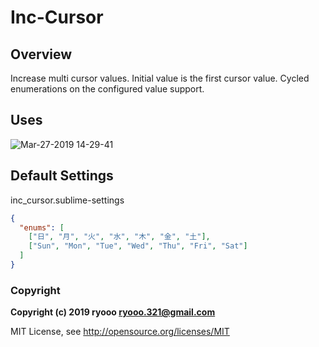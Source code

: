 # Inc-Cursor
## Overview
Increase multi cursor values.
Initial value is the first cursor value.
Cycled enumerations on the configured value support.

## Uses
![Mar-27-2019 14-29-41](https://user-images.githubusercontent.com/1094339/55052612-ed6d6300-509c-11e9-9c43-050717a0f86d.gif)

## Default Settings
inc_cursor.sublime-settings
```json
{
  "enums": [
    ["日", "月", "火", "水", "木", "金", "土"],
    ["Sun", "Mon", "Tue", "Wed", "Thu", "Fri", "Sat"]
  ]
}
```

### Copyright
**Copyright (c) 2019 ryooo <ryooo.321@gmail.com>**

MIT License, see http://opensource.org/licenses/MIT
